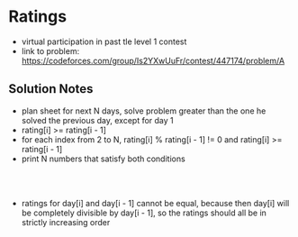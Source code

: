 # Ratings

* virtual participation in past tle level 1 contest
* link to problem: https://codeforces.com/group/Is2YXwUuFr/contest/447174/problem/A

## Solution Notes

* plan sheet for next N days, solve problem greater than the one he solved the previous day, except for day 1
* rating[i] >= rating[i - 1]
* for each index from 2 to N, rating[i] % rating[i - 1] != 0 and rating[i] >= rating[i - 1]
* print N numbers that satisfy both conditions

<br> <br>

* ratings for day[i] and day[i - 1] cannot be equal, because then day[i] will be completely divisible by day[i - 1], so the ratings should all be in strictly increasing order